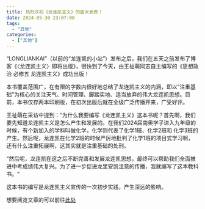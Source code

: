 ```yaml
---
title: 热烈庆祝《龙连凯主义》的盛大发表！
date: 2024-05-30 23:07:00
tags:
  - "其他"
categories:
  - ["其他"]
---
```


“LONGLIANKAI”（以前的“龙连凯的小站”）发布之后，我们在五天之前发布了博客《〈龙连凯主义〉即将出版》，很快到了今天，由王祉萌同志自主编写的《思想政治 必修五 龙连凯主义》成功出版！

本书覆盖范围广，在有限的字数内很好地总结了龙连凯主义的内涵，即以“注重基础”为核心的关注天气、时间管理、脚踏实地、适当放弃的伟大龙连凯思想。目前，本书仅存两本印刷版，在初次出版后就在全级广泛传播开来，广受好评。

王祉萌在采访中提到：“为什么我要编写《龙连凯主义》这本书呢？首先啊，我们要先知道龙连凯主义是怎么产生和发展的。在我们2024届南奥学子进入九年级的时候，有个新加入的学科叫做化学，化学则代表了化学1班、化学2班和
化学3班的产生。然后呢，龙连凯在化学2班的时候严厉地批判了化学1班的项目式学习啊，还有什么注重拓展啊，这其实就是注重基础的处刑。

“然后呢，龙连凯在这之后不断完善和发展龙连凯思想，最终可以帮助我们全面推进中考成绩伟大复兴。为了进一步促进龙里安凯注意的传播，我就编写了这本教科书。“

这本书的编写是龙连凯主义宣传的一次初步实践，产生深远的影响。

想要阅览文章的可以前往[此处](/《思想政治》.pdf)

